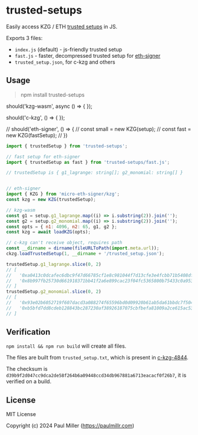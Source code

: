 # trusted-setups

Easily access KZG / ETH [trusted setups](https://vitalik.eth.limo/general/2022/03/14/trustedsetup.html) in JS.

Exports 3 files:

- `index.js` (default) - js-friendly trusted setup
- `fast.js` - faster, decompressed trusted setup for [eth-signer](https://github.com/paulmillr/micro-eth-signer)
- `trusted_setup.json`, for c-kzg and others

## Usage

> npm install trusted-setups

  should('kzg-wasm', async () => {
  });

  should('c-kzg', () => {
  });

  // should('eth-signer', () => {
  //   const small = new KZG(setup);
  //   const fast = new KZG(fastSetup);
  // })

```js
import { trustedSetup } from 'trusted-setups';

// fast setup for eth-signer
import { trustedSetup as fast } from 'trusted-setups/fast.js';

// trustedSetup is { g1_lagrange: string[]; g2_monomial: string[] }


// eth-signer
import { KZG } from 'micro-eth-signer/kzg';
const kzg = new KZG(trustedSetup);

// kzg-wasm
const g1 = setup.g1_lagrange.map((i) => i.substring(2)).join('');
const g2 = setup.g2_monomial.map((i) => i.substring(2)).join('');
const opts = { n1: 4096, n2: 65, g1, g2 };
const kzg = await loadKZG(opts);

// c-kzg can't receive object, requires path
const __dirname = dirname(fileURLToPath(import.meta.url));
ckzg.loadTrustedSetup(1, __dirname + '/trusted_setup.json');

trustedSetup.g1_lagrange.slice(0, 2)
// [
//   '0xa0413c0dcafec6dbc9f47d66785cf1e8c981044f7d13cfe3e4fcbb71b5408dfde6312493cb3c1d30516cb3ca88c03654',
//   '0x8b997fb25730d661918371bb41f2a6e899cac23f04fc5365800b75433c0a953250e15e7a98fb5ca5cc56a8cd34c20c57'
// ]
trustedSetup.g2_monomial.slice(0, 2)
// [
//   '0x93e02b6052719f607dacd3a088274f65596bd0d09920b61ab5da61bbdc7f5049334cf11213945d57e5ac7d055d042b7e024aa2b2f08f0a91260805272dc51051c6e47ad4fa403b02b4510b647ae3d1770bac0326a805bbefd48056c8c121bdb8',
//   '0xb5bfd7dd8cdeb128843bc287230af38926187075cbfbefa81009a2ce615ac53d2914e5870cb452d2afaaab24f3499f72185cbfee53492714734429b7b38608e23926c911cceceac9a36851477ba4c60b087041de621000edc98edada20c1def2'
// ]
```

## Verification

`npm install && npm run build` will create all files.

The files are built from `trusted_setup.txt`, which is present in
[c-kzg-4844](https://github.com/ethereum/c-kzg-4844/blob/445387f7dfd95b2b0d74b537b9d28f7b603b6f24/src/trusted_setup.txt).

The checksum is `d39b9f2d047cc9dca2de58f264b6a09448ccd34db967881a6713eacacf0f26b7`,
it is verified on a build.

## License

MIT License

Copyright (c) 2024 Paul Miller (https://paulmillr.com)
